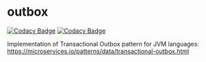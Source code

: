 # outbox

[![Codacy Badge](https://app.codacy.com/project/badge/Grade/dff16539261a4b07badb1df240b4580e)](https://www.codacy.com/gh/praesidio/outbox/dashboard?utm_source=github.com&amp;utm_medium=referral&amp;utm_content=praesidio/outbox&amp;utm_campaign=Badge_Grade)
[![Codacy Badge](https://app.codacy.com/project/badge/Coverage/dff16539261a4b07badb1df240b4580e)](https://www.codacy.com/gh/praesidio/outbox/dashboard?utm_source=github.com&utm_medium=referral&utm_content=praesidio/outbox&utm_campaign=Badge_Coverage)

Implementation of Transactional Outbox pattern for JVM languages: <https://microservices.io/patterns/data/transactional-outbox.html>
